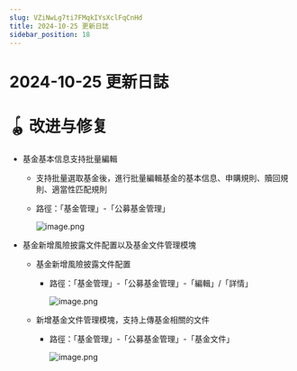 ```yaml
---
slug: VZiNwLg7ti7FMqkIYsXclFqCnHd
title: 2024-10-25 更新日誌
sidebar_position: 18
---
```



# 2024-10-25 更新日誌


# 🪀 改进与修复

- 基金基本信息支持批量編輯
    - 支持批量選取基金後，進行批量編輯基金的基本信息、申購規則、贖回規則、適當性匹配規則
    - 路徑：「基金管理」-「公募基金管理」

        ![image.png](/assets/a2eb3f34b355fd2469f4c7b7959d0b86.png)

- 基金新增風險披露文件配置以及基金文件管理模塊
    - 基金新增風險披露文件配置
        - 路徑：「基金管理」-「公募基金管理」-「編輯」/「詳情」

            ![image.png](/assets/6a526142943f39c9b1215d9a6e111bfe.png)

    - 新增基金文件管理模塊，支持上傳基金相關的文件
        - 路徑：「基金管理」-「公募基金管理」-「基金文件」

            ![image.png](/assets/9cf33c087941f85e39f3077d5d4a0e50.png)

